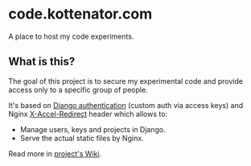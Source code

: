 # code.kottenator.com

A place to host my code experiments.

## What is this?

The goal of this project is to secure my experimental code and provide access only to a specific group of people.

It's based on [Django authentication](https://docs.djangoproject.com/en/2.0/topics/auth/) (custom auth via access keys) and Nginx [X-Accel-Redirect](https://www.nginx.com/resources/wiki/start/topics/examples/x-accel/) header which allows to:

* Manage users, keys and projects in Django.
* Serve the actual static files by Nginx.

Read more in [project's Wiki](https://github.com/kottenator/code.kottenator.com/wiki).
